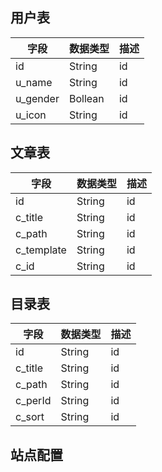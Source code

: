 ## 用户表
| 字段 | 数据类型 | 描述 |
| ----| ----| ----|
|  id | String | id |
|  u_name | String | id |
|  u_gender | Bollean | id |
|  u_icon | String | id |

## 文章表
| 字段 | 数据类型 | 描述 |
| ----| ----| ----|
|  id | String | id |
|  c_title | String | id |
|  c_path | String | id |
|  c_template | String | id |
|  c_id | String | id |

## 目录表 

| 字段 | 数据类型 | 描述 |
| ----| ----| ----|
|  id | String | id |
|  c_title | String | id |
|  c_path | String | id |
|  c_perId | String | id |
|  c_sort | String | id |

## 站点配置 